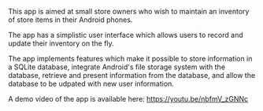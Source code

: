 This app is aimed at small store owners who wish to maintain an inventory of store items in their Android phones.

The app has a simplistic user interface which allows users to record and update their inventory on the fly.

The app implements features which make it possible to store information in a SQLite database, integrate Android's file storage system with the database, retrieve and present information from the database, and allow the database to be udpated with new user information.

A demo video of the app is available here: https://youtu.be/nbfmV_zGNNc
